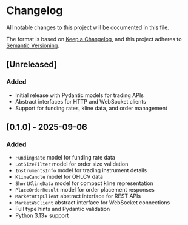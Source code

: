 # Changelog

All notable changes to this project will be documented in this file.

The format is based on [Keep a Changelog](https://keepachangelog.com/en/1.0.0/),
and this project adheres to [Semantic Versioning](https://semver.org/spec/v2.0.0.html).

## [Unreleased]

### Added
- Initial release with Pydantic models for trading APIs
- Abstract interfaces for HTTP and WebSocket clients
- Support for funding rates, kline data, and order management

## [0.1.0] - 2025-09-06

### Added
- `FundingRate` model for funding rate data
- `LotSizeFilter` model for order size validation
- `InstrumentsInfo` model for trading instrument details
- `KlineCandle` model for OHLCV data
- `ShortKlineData` model for compact kline representation
- `PlaceOrderResult` model for order placement responses
- `MarketHttpClient` abstract interface for REST APIs
- `MarketWsClient` abstract interface for WebSocket connections
- Full type hints and Pydantic validation
- Python 3.13+ support
